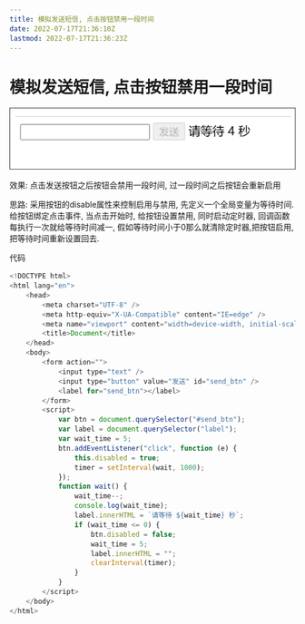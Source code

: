 ```yaml
---
title: 模拟发送短信, 点击按钮禁用一段时间
date: 2022-07-17T21:36:10Z
lastmod: 2022-07-17T21:36:23Z
---
```


# 模拟发送短信, 点击按钮禁用一段时间

![Snipaste_2022-07-17_21-36-21.png](assets/Snipaste_2022-07-17_21-36-21-20220717213623-lk8wc5i.png)

效果: 点击发送按钮之后按钮会禁用一段时间, 过一段时间之后按钮会重新启用

思路: 采用按钮的disable属性来控制启用与禁用, 先定义一个全局变量为等待时间. 给按钮绑定点击事件, 当点击开始时, 给按钮设置禁用, 同时启动定时器, 回调函数每执行一次就给等待时间减一, 假如等待时间小于0那么就清除定时器,把按钮启用, 把等待时间重新设置回去.

代码

```JavaScript
<!DOCTYPE html>
<html lang="en">
    <head>
        <meta charset="UTF-8" />
        <meta http-equiv="X-UA-Compatible" content="IE=edge" />
        <meta name="viewport" content="width=device-width, initial-scale=1.0" />
        <title>Document</title>
    </head>
    <body>
        <form action="">
            <input type="text" />
            <input type="button" value="发送" id="send_btn" />
            <label for="send_btn"></label>
        </form>
        <script>
            var btn = document.querySelector("#send_btn");
            var label = document.querySelector("label");
            var wait_time = 5;
            btn.addEventListener("click", function (e) {
                this.disabled = true;
                timer = setInterval(wait, 1000);
            });
            function wait() {
                wait_time--;
                console.log(wait_time);
                label.innerHTML = `请等待 ${wait_time} 秒`;
                if (wait_time <= 0) {
                    btn.disabled = false;
                    wait_time = 5;
                    label.innerHTML = "";
                    clearInterval(timer);
                }
            }
        </script>
    </body>
</html>

```
